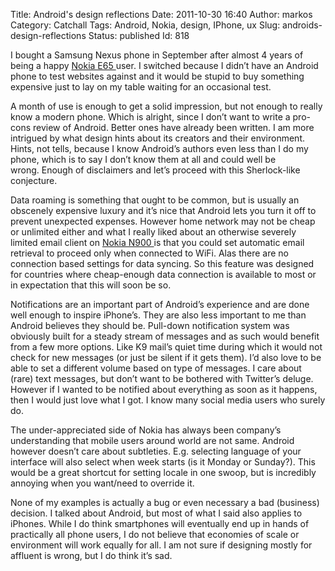 Title: Android's design reflections
Date: 2011-10-30 16:40
Author: markos
Category: Catchall
Tags: Android, Nokia, design, IPhone, ux
Slug: androids-design-reflections
Status: published
Id: 818

<div>
 <p>
  I bought a Samsung Nexus phone in September after almost 4 years of being a happy
  <a class="zem_slink" href="http://en.wikipedia.org/wiki/Nokia_E65" rel="wikipedia" title="Nokia E65">
   Nokia E65
  </a>
  user. I switched because I didn’t have an Android phone to test websites against and it would be stupid to buy something expensive just to lay on my table waiting for an occasional test.
 </p>
 <p>
  A month of use is enough to get a solid impression, but not enough to really know a modern phone. Which is alright, since I don’t want to write a pro-cons review of Android. Better ones have already been written. I am more intrigued by what design hints about its creators and their environment. Hints, not tells, because I know Android’s authors even less than I do my phone, which is to say I don’t know them at all and could well be wrong. Enough of disclaimers and let’s proceed with this Sherlock-like conjecture.
 </p>
 <p>
  Data roaming is something that ought to be common, but is usually an obscenely expensive luxury and it’s nice that Android lets you turn it off to prevent unexpected expenses. However home network may not be cheap or unlimited either and what I really liked about an otherwise severely limited email client on
  <a class="zem_slink" href="http://en.wikipedia.org/wiki/Nokia_N900" rel="wikipedia" title="Nokia N900">
   Nokia N900
  </a>
  is that you could set automatic email retrieval to proceed only when connected to WiFi. Alas there are no connection based settings for data syncing. So this feature was designed for countries where cheap-enough data connection is available to most or in expectation that this will soon be so.
 </p>
 <p>
  Notifications are an important part of Android’s experience and are done well enough to inspire iPhone’s. They are also less important to me than Android believes they should be. Pull-down notification system was obviously built for a steady stream of messages and as such would benefit from a few more options. Like K9 mail’s quiet time during which it would not check for new messages (or just be silent if it gets them). I’d also love to be able to set a different volume based on type of messages. I care about (rare) text messages, but don’t want to be bothered with Twitter’s deluge. However if I wanted to be notified about everything as soon as it happens, then I would just love what I got. I know many social media users who surely do.
 </p>
 <p>
  The under-appreciated side of Nokia has always been company’s understanding that mobile users around world are not same. Android however doesn’t care about subtleties. E.g. selecting language of your interface will also select when week starts (is it Monday or Sunday?). This would be a great shortcut for setting locale in one swoop, but is incredibly annoying when you want/need to override it.
 </p>
 <p>
  None of my examples is actually a bug or even necessary a bad (business) decision. I talked about Android, but most of what I said also applies to iPhones. While I do think smartphones will eventually end up in hands of practically all phone users, I do not believe that economies of scale or environment will work equally for all. I am not sure if designing mostly for affluent is wrong, but I do think it’s sad.
 </p>
</div>
